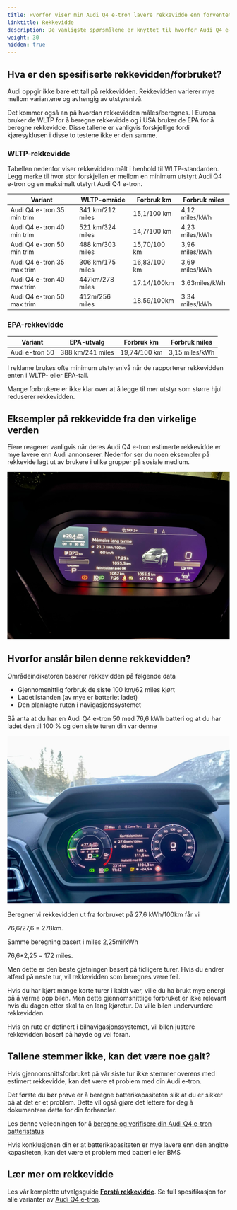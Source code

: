 ```yaml
---
title: Hvorfor viser min Audi Q4 e-tron lavere rekkevidde enn forventet?
linktitle: Rekkevidde
description: De vanligste spørsmålene er knyttet til hvorfor Audi Q4 e-tron-eiere opplever at bilen viser lavere forventet rekkevidde enn spesifisert.
weight: 30
hidden: true
---
```


## Hva er den spesifiserte rekkevidden/forbruket?

Audi oppgir ikke bare ett tall på rekkevidden. Rekkevidden varierer mye mellom variantene og avhengig av utstyrsnivå.

Det kommer også an på hvordan rekkevidden måles/beregnes. I Europa bruker de WLTP for å beregne rekkevidde og i USA bruker de EPA for å beregne rekkevidde.
Disse tallene er vanligvis forskjellige fordi kjøresyklusen i disse to testene ikke er den samme.

### WLTP-rekkevidde

Tabellen nedenfor viser rekkevidden målt i henhold til WLTP-standarden. Legg merke til hvor stor forskjellen er mellom en minimum utstyrt Audi Q4 e-tron og en maksimalt utstyrt Audi Q4 e-tron.

| Variant | WLTP-område | Forbruk km | Forbruk miles |
|-------|--------|--------|------|
| Audi Q4 e-tron 35 min trim | 341 km/212 miles | 15,1/100 km | 4,12 miles/kWh |
| Audi Q4 e-tron 40 min trim | 521 km/324 miles | 14,7/100 km | 4,23 miles/kWh |
| Audi Q4 e-tron 50 min trim | 488 km/303 miles | 15,70/100 km | 3,96 miles/kWh |
| Audi Q4 e-tron 35 max trim | 306 km/175 miles | 16,83/100 km | 3,69 miles/kWh |
| Audi Q4 e-tron 40 max trim |  447km/278 miles | 17.14/100km | 3.63miles/kWh |
| Audi Q4 e-tron 50 max trim |  412m/256 miles | 18.59/100km | 3.34 miles/kWh |

### EPA-rekkevidde

| Variant | EPA-utvalg | Forbruk km | Forbruk miles |
|-------|--------|--------|------|
| Audi e-tron 50 | 388 km/241 miles | 19,74/100 km | 3,15 miles/kWh |

I reklame brukes ofte minimum utstyrsnivå når de rapporterer rekkevidden enten i WLTP- eller EPA-tall.

Mange forbrukere er ikke klar over at å legge til mer utstyr som større hjul reduserer rekkevidden.

## Eksempler på rekkevidde fra den virkelige verden

Eiere reagerer vanligvis når deres Audi Q4 e-tron estimerte rekkevidde er mye lavere enn Audi annonserer.
Nedenfor ser du noen eksempler på rekkevide lagt ut av brukere i ulike grupper på sosiale medium.

![Lavt område](lowrangeexample.jpg)

## Hvorfor anslår bilen denne rekkevidden?

Områdeindikatoren baserer rekkevidden på følgende data

- Gjennomsnittlig forbruk de siste 100 km/62 miles kjørt
- Ladetilstanden (av mye er batteriet ladet)
- Den planlagte ruten i navigasjonssystemet

Så anta at du har en Audi Q4 e-tron 50 med 76,6 kWh batteri og at du har ladet den til 100 % og den siste turen din var denne

![Triphistory](triphistory.jpg "Triphistory")

Beregner vi rekkevidden ut fra forbruket på 27,6 kWh/100km får vi

76,6/27,6 = 278km.

Samme beregning basert i miles 2,25mi/kWh

76,6*2,25 = 172 miles.

Men dette er den beste gjetningen basert på tidligere turer. Hvis du endrer atferd på neste tur, vil rekkevidden som beregnes være feil.

Hvis du har kjørt mange korte turer i kaldt vær, ville du ha brukt mye energi på å varme opp bilen. Men dette gjennomsnittlige forbruket er ikke relevant hvis du dagen etter skal ta en lang kjøretur. Da ville bilen undervurdere rekkevidden.

Hvis en rute er definert i bilnavigasjonssystemet, vil bilen justere rekkevidden basert på høyde og vei foran.

## Tallene stemmer ikke, kan det være noe galt?

Hvis gjennomsnittsforbruket på vår siste tur ikke stemmer overens med estimert rekkevidde, kan det være et problem med din Audi e-tron.

Det første du bør prøve er å beregne batterikapasiteten slik at du er sikker på at det er et problem. Dette vil også gjøre det lettere for deg å dokumentere dette for din forhandler.

Les denne veiledningen for å [beregne og verifisere din Audi Q4 e-tron batteristatus](../../../../../guides/checkingbatteryhealth/)

Hvis konklusjonen din er at batterikapasiteten er mye lavere enn den angitte kapasiteten, kan det være et problem med batteri eller BMS

## Lær mer om rekkevidde

Les vår komplette utvalgsguide **[Forstå rekkevidde](../../../../../guides/understandingrange/)**.
Se full spesifikasjon for alle varianter av [Audi Q4 e-tron](../../../specifications).